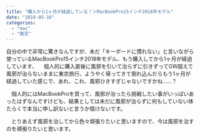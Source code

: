 ```yaml
---
title: "購入から1ヶ月が経過している！＞MacBookPro15インチ2018年モデル"
date: "2019-05-16"
categories: 
  - "mac"
  - "戯言"
---
```


自分の中で非常に驚きなんですが、未だ「キーボードに慣れない」と言いながら使っているMacBookPro15インチ2018年モデル、もう購入してから1ヶ月が経過しています、 　個人的に購入直後に風邪を引いて治らずに引きずってGW超えて風邪が治らないままに東京旅行、ようやく帰ってきて倒れ込んだらもう1ヶ月が経過していた感じで、あれ、これ、風邪ひきすぎじゃないですかね……？

　個人的にはMacBookProを買って、風邪が治ったら挑戦したい事がいっぱいあったはずなんですけども、結果としては未だに風邪が治らずに何もしていない体たらくで本当に申し訳ないと言うか情けないです。

　とりあえず風邪を治してから色々頑張りたいと思いますので、今は風邪を治すのを頑張りたいと思います。
